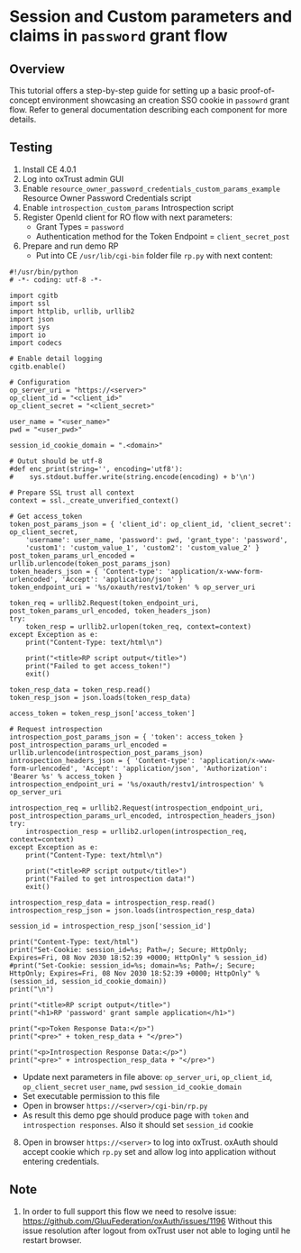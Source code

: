 # Session and Custom parameters and claims in `password` grant flow 

## Overview

This tutorial offers a step-by-step guide for setting up a basic proof-of-concept environment showcasing an creation SSO cookie in `passowrd` grant flow. Refer to general documentation describing each component for more details.

## Testing

1. Install CE 4.0.1
2. Log into oxTrust admin GUI
3. Enable `resource_owner_password_credentials_custom_params_example` Resource Owner Password Credentials script
4. Enable `introspection_custom_params` 	Introspection script
5. Register OpenId client for RO flow with next parameters:
   - Grant Types = `password`
   - Authentication method for the Token Endpoint = `client_secret_post` 
6. Prepare and run demo  RP
   - Put into CE `/usr/lib/cgi-bin` folder file `rp.py` with next content:

```
#!/usr/bin/python
# -*- coding: utf-8 -*-

import cgitb
import ssl
import httplib, urllib, urllib2
import json
import sys
import io
import codecs

# Enable detail logging
cgitb.enable()

# Configuration
op_server_uri = "https://<server>"
op_client_id = "<client_id>"
op_client_secret = "<client_secret>"

user_name = "<user_name>"
pwd = "<user_pwd>"

session_id_cookie_domain = ".<domain>"

# Outut should be utf-8
#def enc_print(string='', encoding='utf8'):
#    sys.stdout.buffer.write(string.encode(encoding) + b'\n')

# Prepare SSL trust all context
context = ssl._create_unverified_context()

# Get access_token
token_post_params_json = { 'client_id': op_client_id, 'client_secret': op_client_secret,
    'username': user_name, 'password': pwd, 'grant_type': 'password',
    'custom1': 'custom_value_1', 'custom2': 'custom_value_2' }
post_token_params_url_encoded = urllib.urlencode(token_post_params_json)
token_headers_json = { 'Content-type': 'application/x-www-form-urlencoded', 'Accept': 'application/json' }
token_endpoint_uri = '%s/oxauth/restv1/token' % op_server_uri

token_req = urllib2.Request(token_endpoint_uri, post_token_params_url_encoded, token_headers_json)
try:
    token_resp = urllib2.urlopen(token_req, context=context)
except Exception as e:
    print("Content-Type: text/html\n")

    print("<title>RP script output</title>")
    print("Failed to get access_token!")
    exit()

token_resp_data = token_resp.read()
token_resp_json = json.loads(token_resp_data)

access_token = token_resp_json['access_token']

# Request introspection
introspection_post_params_json = { 'token': access_token }
post_introspection_params_url_encoded = urllib.urlencode(introspection_post_params_json)
introspection_headers_json = { 'Content-type': 'application/x-www-form-urlencoded', 'Accept': 'application/json', 'Authorization': 'Bearer %s' % access_token }
introspection_endpoint_uri = '%s/oxauth/restv1/introspection' % op_server_uri

introspection_req = urllib2.Request(introspection_endpoint_uri, post_introspection_params_url_encoded, introspection_headers_json)
try:
    introspection_resp = urllib2.urlopen(introspection_req, context=context)
except Exception as e:
    print("Content-Type: text/html\n")

    print("<title>RP script output</title>")
    print("Failed to get introspection data!")
    exit()

introspection_resp_data = introspection_resp.read()
introspection_resp_json = json.loads(introspection_resp_data)

session_id = introspection_resp_json['session_id']

print("Content-Type: text/html")
print("Set-Cookie: session_id=%s; Path=/; Secure; HttpOnly; Expires=Fri, 08 Nov 2030 18:52:39 +0000; HttpOnly" % session_id)
#print("Set-Cookie: session_id=%s; domain=%s; Path=/; Secure; HttpOnly; Expires=Fri, 08 Nov 2030 18:52:39 +0000; HttpOnly" % (session_id, session_id_cookie_domain))
print("\n")

print("<title>RP script output</title>")
print("<h1>RP 'password' grant sample application</h1>")

print("<p>Token Response Data:</p>")
print("<pre>" + token_resp_data + "</pre>")

print("<p>Introspection Response Data:</p>")
print("<pre>" + introspection_resp_data + "</pre>")
```

   - Update next parameters in file above:
     `op_server_uri`, `op_client_id`, `op_client_secret` 
     `user_name`, `pwd`
     `session_id_cookie_domain`
   - Set executable permission to this file
   - Open in browser `https://<server>/cgi-bin/rp.py`
   - As result this demo pge should produce page with `token` and `introspection responses`. Also it should set `session_id` cookie      

   8. Open in browser `https://<server>` to log into oxTrust. oxAuth should accept cookie which `rp.py` set and allow log into application without entering credentials.
   
## Note
   1. In order to full support this flow we need to resolve issue: https://github.com/GluuFederation/oxAuth/issues/1196
      Without this issue resolution after logout from oxTrust user not able to loging until he restart browser.
   
   